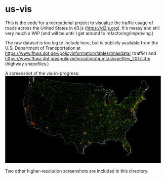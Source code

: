 # us-vis
This is the code for a recreational project to visualize the traffic usage of roads across the United States in d3.js (https://d3js.org). It's messy and still very much a WIP (and will be until I get around to refactoring/improving.)

The raw dataset is too big to include here, but is publicly available from the U.S. Department of Transportation at 
https://www.fhwa.dot.gov/policyinformation/tables/tmasdata/ (traffic) and
https://www.fhwa.dot.gov/policyinformation/hpms/shapefiles_2017.cfm (highway shapefiles.)

A screenshot of the vis-in-progress:
![Small Screenshot](./roads-vis-fullscreen-nostates-uniformwidth.png?raw=true)

Two other higher-resolution screenshots are included in this directory.
